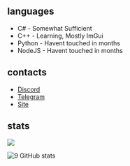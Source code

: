 <h2 align="left">languages</h2>

- C# - Somewhat Sufficient
- C++ - Learning, Mostly ImGui
- Python - Havent touched in months
- NodeJS - Havent touched in months

<h2 align="left">contacts</h2>

- [Discord](https://discord.com/users/527458512390062100)
- [Telegram](?)
- [Site](https://e.rip/evo)


<h2 align="left">stats</h2>

![](https://komarev.com/ghpvc/?username=styIe&color=blueviolet)

![9 GitHub stats](https://github-readme-stats.vercel.app/api?username=styIe&theme=midnight-purple&show_icons=true)
